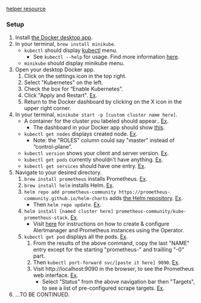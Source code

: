 [helper resource](https://docs.github.com/en/get-started/writing-on-github/getting-started-with-writing-and-formatting-on-github/basic-writing-and-formatting-syntax)

### Setup
1. Install [the Docker desktop app](https://www.docker.com/products/docker-desktop/).
2. In your terminal, `brew install minikube`.
    - `kubectl` should display [kubectl](https://kubernetes.io/docs/reference/kubectl/kubectl/) menu.
        - See `kubectl --help` for usage. Find more information [here](https://kubernetes.io/docs/reference/kubectl/).
    -  `minikube` should display minikube menu.
3. Open your desktop Docker app.
    1. Click on the settings icon in the top right.
    2. Select "Kubernetes" on the left.
    3. Check the box for “Enable Kubernetes”.
    4. Click "Apply and Restart". [Ex](/public/setupExs/apply-restart.png).
    5. Return to the Docker dashboard by clicking on the X icon in the upper right corner.
4. In your terminal, `minikube start -p [custom cluster name here]`.
    - A container for the cluster you labeled should appear.. [Ex](/public/setupExs/minikube-start.jpg).
        - The dashboard in your Docker app should show [this](/public/setupExs/containers.png).
    - `kubectl get nodes` displays created node. [Ex](/public/setupExs/kubectl-get-nodes.png).
        - Note: the "ROLES" column could say "master" instead of “control-plane”.
    - `kubectl version` shows your client and server version. [Ex](/public/setupExs/kubectl-version.png).
    - `kubectl get pods` currently shouldn't have anything. [Ex](/public/setupExs/kubectl-get-pods.png).
    - `kubectl get services` should have one entry. [Ex](/public/setupExs/kubectl-get-services.png).
5. Navigate to your desired directory.
    1. `brew install prometheus` installs Prometheus. [Ex](/public/setupExs/brew-install-prometheus.png).
    2. `brew install helm` installs Helm. [Ex](/public/setupExs/brew-install-helm.png).
    3. `helm repo add prometheus-community https://prometheus-community.github.io/helm-charts` adds [the Helm repository](https://prometheus-community.github.io/helm-charts/). [Ex](/public/setupExs/helm-repo-add.png).
        - Then `helm repo update`. [Ex](/public/setupExs/helm-repo-update.png).
    4. `helm install [named cluster here] prometheus-community/kube-prometheus-stack`. [Ex](/public/setupExs/helm-install-cluster.png).
        - Visit [here](https://github.com/prometheus-operator/kube-prometheus) for instructions on how to create & configure Alertmanager and Prometheus instances using the Operator.
    5. `kubectl get pod` displays all the pods. [Ex](/public/setupExs/kubectl-get-pod.png).
        1. From the results of the above command, copy the last "NAME" entry except for the starting "prometheus-" and trailling "-0" part.
        2. Then `kubectl port-forward svc/[paste it here] 9090`. [Ex](/public/setupExs/kubectl-port-forward.png).
        3. Visit http://localhost:9090 in the browser, to see the Prometheus web interface. [Ex](/public/setupExs/visit-9090.png).
            - Select "Status" from the above navigation bar then "Targets", to see a list of pre-configured scrape targets. [Ex](/public/setupExs/status-targets.png).
6. ...TO BE CONTINUED.

<!-- link to license info -->
